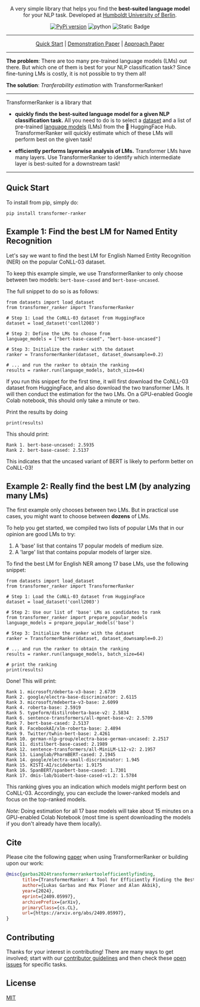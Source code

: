 <p align="center">A very simple library that helps you find the <b>best-suited language model</b> for your NLP task.
Developed at <a href="https://www.informatik.hu-berlin.de/en/forschung-en/gebiete/ml-en/">Humboldt University of Berlin</a>.
</p>
<p align="center">
<a href="https://pypi.org/project/transformer-ranker/"><img alt="PyPi version" src="https://badge.fury.io/py/transformer-ranker.svg"></a>
<img alt="python" src="https://img.shields.io/badge/python-3.8-blue">
<img alt="Static Badge" src="https://img.shields.io/badge/license-MIT-green">
</p>
<div align="center">
<hr>

[Quick Start](#quick-start) | [Demonstration Paper](https://arxiv.org/abs/2409.05997) | [Approach Paper](https://aclanthology.org/2024.findings-acl.757/)

</div>


---
**The problem**: There are too many pre-trained language models (LMs) out there.
But which one of them is best for your NLP classification task? 
Since fine-tuning LMs is costly, it is not possible to try them all!  

**The solution**: *Tranferability estimation* with TransformerRanker!

---
TransformerRanker is a library that

* **quickly finds the best-suited language model for a given NLP classification task.** 
  All you need to do is to select a [dataset](https://huggingface.co/datasets) and a list of pre-trained [language models](https://huggingface.co/models) (LMs) from the 🤗 HuggingFace Hub. TransformerRanker will quickly estimate which of these LMs will perform best on the given task!

* **efficiently performs layerwise analysis of LMs.** Transformer LMs have many layers. Use TransformerRanker to identify which intermediate layer
  is best-suited for a downstream task!

<hr> 

## Quick Start

To install from pip, simply do:

```python3
pip install transformer-ranker
```

## Example 1: Find the best LM for Named Entity Recognition 

Let's say we want to find the best LM for English Named Entity Recognition (NER) on the popular CoNLL-03 dataset. 

To keep this example simple, we use TransformerRanker to only choose between two models: `bert-base-cased` and `bert-base-uncased`. 

The full snippet to do so is as follows: 

```python3
from datasets import load_dataset
from transformer_ranker import TransformerRanker

# Step 1: Load the CoNLL-03 dataset from HuggingFace
dataset = load_dataset('conll2003')

# Step 2: Define the LMs to choose from 
language_models = ["bert-base-cased", "bert-base-uncased"]

# Step 3: Initialize the ranker with the dataset 
ranker = TransformerRanker(dataset, dataset_downsample=0.2)

# ... and run the ranker to obtain the ranking
results = ranker.run(language_models, batch_size=64)
```

If you run this snippet for the first time, it will first download the CoNLL-03 dataset from HuggingFace, and also 
download the two transformer LMs. It will then conduct the estimation for the two LMs. On a GPU-enabled Google Colab 
notebook, this should only take a minute or two. 

Print the results by doing

```python3
print(results)
```

This should print: 

```console
Rank 1. bert-base-uncased: 2.5935
Rank 2. bert-base-cased: 2.5137
```

This indicates that the uncased variant of BERT is likely to perform better on CoNLL-03!


## Example 2: Really find the best LM (by analyzing many LMs)

The first example only chooses between two LMs. But in practical use cases, you might want to
choose between **dozens** of LMs. 

To help you get started, we compiled two lists of popular LMs that in our opinion are good LMs to try:
1. A 'base' list that contains 17 popular models of medium size.
2. A 'large' list that contains popular models of larger size.
   
To find the best LM for English NER among 17 base LMs, use the following snippet:

```python3
from datasets import load_dataset
from transformer_ranker import TransformerRanker

# Step 1: Load the CoNLL-03 dataset from HuggingFace
dataset = load_dataset('conll2003')

# Step 2: Use our list of 'base' LMs as candidates to rank 
from transformer_ranker import prepare_popular_models
language_models = prepare_popular_models('base')

# Step 3: Initialize the ranker with the dataset 
ranker = TransformerRanker(dataset, dataset_downsample=0.2)

# ... and run the ranker to obtain the ranking
results = ranker.run(language_models, batch_size=64)

# print the ranking
print(results)
```

Done! This will print: 

```console
Rank 1. microsoft/deberta-v3-base: 2.6739
Rank 2. google/electra-base-discriminator: 2.6115
Rank 3. microsoft/mdeberta-v3-base: 2.6099
Rank 4. roberta-base: 2.5919
Rank 5. typeform/distilroberta-base-v2: 2.5834
Rank 6. sentence-transformers/all-mpnet-base-v2: 2.5709
Rank 7. bert-base-cased: 2.5137
Rank 8. FacebookAI/xlm-roberta-base: 2.4894
Rank 9. Twitter/twhin-bert-base: 2.4261
Rank 10. german-nlp-group/electra-base-german-uncased: 2.2517
Rank 11. distilbert-base-cased: 2.1989
Rank 12. sentence-transformers/all-MiniLM-L12-v2: 2.1957
Rank 13. Lianglab/PharmBERT-cased: 2.1945
Rank 14. google/electra-small-discriminator: 1.945
Rank 15. KISTI-AI/scideberta: 1.9175
Rank 16. SpanBERT/spanbert-base-cased: 1.7301
Rank 17. dmis-lab/biobert-base-cased-v1.2: 1.5784
```

This ranking gives you an indication which models might perform best on CoNLL-03.
Accordingly, you can exclude the lower-ranked models and focus on the top-ranked models.

*Note:* Doing estimation for all 17 base models will take about 15 minutes on a GPU-enabled Colab Notebook (most time is spent 
downloading the models if you don't already have them locally). 



## Cite

Please cite the following [paper](https://arxiv.org/abs/2409.05997) when using TransformerRanker or building upon our work:

```bibtex
@misc{garbas2024transformerrankertoolefficientlyfinding,
      title={TransformerRanker: A Tool for Efficiently Finding the Best-Suited Language Models for Downstream Classification Tasks}, 
      author={Lukas Garbas and Max Ploner and Alan Akbik},
      year={2024},
      eprint={2409.05997},
      archivePrefix={arXiv},
      primaryClass={cs.CL},
      url={https://arxiv.org/abs/2409.05997}, 
}
```

## Contributing

Thanks for your interest in contributing! There are many ways to get involved;
start with our [contributor guidelines](docs/how_to_contribute.md) and then
check these [open issues](https://github.com/flairNLP/fundus/issues) for specific tasks.

## License

[MIT](LICENSE)
